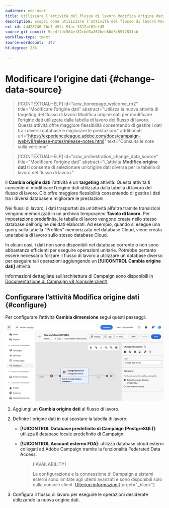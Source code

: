 ```yaml
---
audience: end-user
title: Utilizzare l’attività del flusso di lavoro Modifica origine dati
description: Scopri come utilizzare l’attività del flusso di lavoro Modifica origine dati
exl-id: 4dd28746-7bc7-49fc-91ac-3312af02ef45
source-git-commit: 5cedffdc504ef82cbd3a262beb80d3c55f2831ab
workflow-type: tm+mt
source-wordcount: '342'
ht-degree: 23%

---
```


# Modificare l’origine dati {#change-data-source}

>[!CONTEXTUALHELP]
>id="acw_homepage_welcome_rn2"
>title="Modificare l’origine dati"
>abstract="Utilizza la nuova attività di targeting del flusso di lavoro Modifica origine dati per modificare l’origine dati utilizzata dalla tabella di lavoro del flusso di lavoro. Questa attività offre maggiore flessibilità consentendo di gestire i dati tra i diversi database e migliorare le prestazioni."
>additional-url="https://experienceleague.adobe.com/docs/campaign-web/v8/release-notes/release-notes.html" text="Consulta le note sulla versione"

>[!CONTEXTUALHELP]
>id="acw_orchestration_change_data_source"
>title="Modificare l’origine dati"
>abstract="L’attività **Modifica origine dati** ti consente di selezionare un’origine dati diversa per la tabella di lavoro del flusso di lavoro."

Il **Cambia origine dati** l&#39;attività è un **targeting** attività. Questa attività ti consente di modificare l’origine dati utilizzata dalla tabella di lavoro del flusso di lavoro. Ciò offre maggiore flessibilità consentendo di gestire i dati tra i diversi database e migliorare le prestazioni.

Nei flussi di lavoro, i dati trasportati da un’attività all’altra tramite transizioni vengono memorizzati in un archivio temporaneo **Tavolo di lavoro**. Per impostazione predefinita, le tabelle di lavoro vengono create nello stesso database dell&#39;origine dei dati elaborati. Ad esempio, quando si esegue una query sulla tabella &quot;Profiles&quot; memorizzata nel database Cloud, viene creata una tabella di lavoro sullo stesso database Cloud.

In alcuni casi, i dati non sono disponibili nel database corrente o non sono abbastanza efficienti per eseguire operazioni unitarie. Potrebbe pertanto essere necessario forzare il flusso di lavoro a utilizzare un database diverso per eseguire tali operazioni aggiungendo un **[!UICONTROL Cambia origine dati]** attività.

Informazioni dettagliate sull’architettura di Campaign sono disponibili in [Documentazione di Campaign v8 (console client)](https://experienceleague.adobe.com/docs/campaign/campaign-v8/config/architecture/architecture.html)

<!--

Let's say you want to send to your  VIP customers a unique offer code that they can redeem on your online store. To do this, you need to:

1. Query VIP customers on the "Profiles" table located on the Cloud database,
1. Retrieve an offer code for each targeted profile through API calls,
1. Update each profile with the assigned offer code,
1. Send an email to the profiles with their offer code.

In this situation, it is recommended to execute the offer code assignment operation on the local database, which is better suited for unitary operations. To do this, you need to add a **[!UICONTROL Change data source]** activity before the operation in order to execute it on the Campaign local database.

Before executing the operation, the working table is copied to the local database so that the operation can run there. Once done, the system detects that the profiles that we want to update are on another location. The data is therefore automatically copied back to the Cloud database where the "Profiles" table is located.
-->

## Configurare l’attività Modifica origine dati {#configure}

Per configurare l’attività **Cambia dimensione** segui questi passaggi:

![](../assets/workflow-change-data-source-add.png)

1. Aggiungi un **Cambia origine dati** al flusso di lavoro.

1. Definire l&#39;origine dati in cui spostare la tabella di lavoro:

   * **[!UICONTROL Database predefinito di Campaign (PostgreSQL)]**: utilizza il database locale predefinito di Campaign.
   * **[!UICONTROL Account esterno FDA]**: utilizza database cloud esterni collegati ad Adobe Campaign tramite la funzionalità Federated Data Access.

     >[!AVAILABILITY]
     >
     >La configurazione e la connessione di Campaign a sistemi esterni sono limitate agli utenti avanzati e sono disponibili solo dalla console client. [Ulteriori informazioni](https://experienceleague.adobe.com/docs/campaign/campaign-v8/connect/fda.html?lang=it){target="_blank"}

1. Configura il flusso di lavoro per eseguire le operazioni desiderate utilizzando la nuova origine dati.

<!--
## Example {#example}

The workflow belows illustrates the use case detailed earlier, i.e. sending VIP customers offer codes that they can redeem on our online store.

-->
